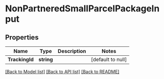 # NonPartneredSmallParcelPackageInput

## Properties
Name | Type | Description | Notes
------------ | ------------- | ------------- | -------------
**TrackingId** | **string** |  | [default to null]

[[Back to Model list]](../README.md#documentation-for-models) [[Back to API list]](../README.md#documentation-for-api-endpoints) [[Back to README]](../README.md)

